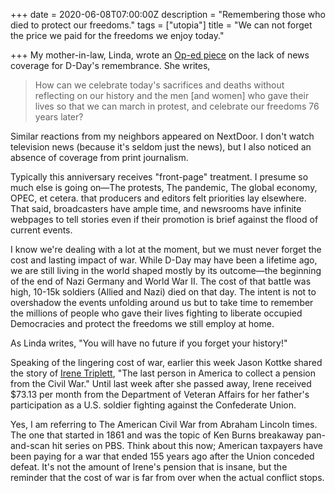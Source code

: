 +++
date = 2020-06-08T07:00:00Z
description = "Remembering those who died to protect our freedoms."
tags = ["utopia"]
title = "We can not forget the price we paid for the freedoms we enjoy today."

+++
My mother-in-law, Linda, wrote an [Op-ed piece](https://myedmondsnews.com/2020/06/reader-view-remembering-d-day-june-6-1944/ "Op-Ed piece") on the lack of news coverage for D-Day's remembrance. She writes,

> How can we celebrate today's sacrifices and deaths without reflecting on our history and the men \[and women\] who gave their lives so that we can march in protest, and celebrate our freedoms 76 years later?

Similar reactions from my neighbors appeared on NextDoor. I don't watch television news (because it's seldom just the news), but I also noticed an absence of coverage from print journalism.

Typically this anniversary receives "front-page" treatment. I presume so much else is going on—The protests, The pandemic, The global economy, OPEC, et cetera. that producers and editors felt priorities lay elsewhere. That said, broadcasters have ample time, and newsrooms have infinite webpages to tell stories even if their promotion is brief against the flood of current events.

I know we're dealing with a lot at the moment, but we must never forget the cost and lasting impact of war. While D-Day may have been a lifetime ago, we are still living in the world shaped mostly by its outcome—the beginning of the end of Nazi Germany and World War II. The cost of that battle was high, 10-15k soldiers (Allied and Nazi) died on that day. The intent is not to overshadow the events unfolding around us but to take time to remember the millions of people who gave their lives fighting to liberate occupied Democracies and protect the freedoms we still employ at home.

As Linda writes, "You will have no future if you forget your history!"

Speaking of the lingering cost of war, earlier this week Jason Kottke shared the story of [Irene Triplett](https://kottke.org/20/06/last-person-to-receive-a-civil-war-pension-dies "Irene Triplett"), "The last person in America to collect a pension from the Civil War." Until last week after she passed away, Irene received $73.13 per month from the Department of Veteran Affairs for her father's participation as a U.S. soldier fighting against the Confederate Union.

Yes, I am referring to The American Civil War from Abraham Lincoln times. The one that started in 1861 and was the topic of Ken Burns breakaway pan-and-scan hit series on PBS. Think about this now; American taxpayers have been paying for a war that ended 155 years ago after the Union conceded defeat. It's not the amount of Irene's pension that is insane, but the reminder that the cost of war is far from over when the actual conflict stops.